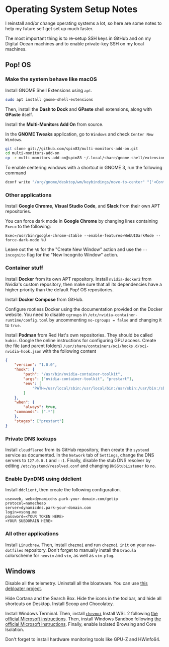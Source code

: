 # Operating System Setup Notes

I reinstall and/or change operating systems a lot, so here are some notes to
help my future self get set up much faster.

The most important thing is to re-setup SSH keys in GitHub and on my Digital
Ocean machines and to enable private-key SSH on my local machines.

## Pop! OS

### Make the system behave like macOS

Install GNOME Shell Extensions using `apt`.

```bash
sudo apt install gnome-shell-extensions
```

Then, install the __Dash to Dock__ and __GPaste__ shell extensions, along
with __GPaste__ itself.

Install the __Multi-Monitors Add On__ from source.

In the __GNOME Tweaks__ application, go to `Windows` and check
`Center New Windows`.

```bash
git clone git://github.com/spin83/multi-monitors-add-on.git
cd multi-monitors-add-on
cp -r multi-monitors-add-on@spin83 ~/.local/share/gnome-shell/extensions/
```

To enable centering windows with a shortcut in GNOME 3, run the
following command

```bash
dconf write "/org/gnome/desktop/wm/keybindings/move-to-center" "['<Control><Super>C']"
```

### Other applications

Install __Google Chrome__, __Visual Studio Code__, and __Slack__ from their own
APT repositories.

You can force dark mode in __Google Chrome__ by changing lines containing `Exec=`
to the following:

```
Exec=/usr/bin/google-chrome-stable --enable-features=WebUIDarkMode --force-dark-mode %U
```

Leave out the `%U` for the "Create New Window" action and use the `--incognito` flag for
the "New Incognito Window" action.

### Container stuff

Install __Docker__ from its own APT repository. Install `nvidia-docker2` from Nvidia's
custom repository, then make sure that all its dependencies have a higher priority than
the default Pop! OS repositories.

Install __Docker Compose__ from GitHub.

Configure rootless Docker using the documentation provided on the Docker website. You
need to disable `cgroups` in `/etc/nvidia-container-runtime/config.toml` by uncommenting
`no-cgroups = false` and changing it to `true`.

Install __Podman__ from Red Hat's own repositories. They should be called `kubic`. Google the
online instructions for configuring GPU access. Create the file (and parent folders)
`/usr/share/containers/oci/hooks.d/oci-nvidia-hook.json` with the following content

```json
{
    "version": "1.0.0",
    "hook": {
        "path": "/usr/bin/nvidia-container-toolkit",
        "args": ["nvidia-container-toolkit", "prestart"],
        "env": [
            "PATH=/usr/local/sbin:/usr/local/bin:/usr/sbin:/usr/bin:/sbin:/bin"
        ]
    },
    "when": {
        "always": true,
	"commands": [".*"]
    },
    "stages": ["prestart"]
}
```

### Private DNS lookups

Install `cloudflared` from its GitHub repository, then create the
`systemd` service as documented. In the `Network` tab of `Settings`,
change the DNS servers to `127.0.0.1` and `::1`. Finally, disable the
stub DNS resolver by editing `/etc/systemd/resolved.conf` and changing
`DNSStubListener` to `no`.

### Enable DynDNS using ddclient

Install `ddclient`, then create the following configuration.

```
use=web, web=dynamicdns.park-your-domain.com/getip
protocol=namecheap
server=dynamicdns.park-your-domain.com
login=vsong.me
password=<YOUR TOKEN HERE>
<YOUR SUBDOMAIN HERE>
```

### All other applications

Install `Linuxbrew`. Then, install `chezmoi` and run `chezmoi init`
on your `new-dotfiles` repository. Don't forget to manually install
the `Dracula` colorscheme for `neovim` and `vim`, as well as `vim-plug`.

## Windows

Disable all the telemetry. Uninstall all the bloatware. You can use
[this debloater project](https://github.com/Sycnex/Windows10Debloater).

Hide Cortana and the Search Box. Hide the icons in the toolbar, and hide
all shortcuts on Desktop. Install Scoop and Chocolatey.

Install Windows Terminal. Then, install [`chezmoi`](https://chezmoi.io/)
Install WSL 2 following [the official Microsoft instructions](https://docs.microsoft.com/en-us/windows/wsl/install-win10).
Then, install Windows Sandbox following [the official Microsoft instructions](https://docs.microsoft.com/en-us/windows/security/threat-protection/windows-sandbox/windows-sandbox-overview). Finally, enable Isolated Browsing and Core Isolation.

Don't forget to install hardware monitoring tools like GPU-Z and HWinfo64.
